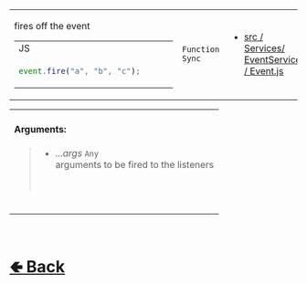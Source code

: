 <table>
<tr><td>

fires off the event<br>

<table>

<tr><td> JS </td></tr>

<tr><td>

```js
event.fire("a", "b", "c");      
```

</td></tr>
</table>

</td><td> 

`Function` `Sync`

</td><td>

- [src / Services/ EventService / Event.js](https://github.com/shysolocup/noscord.js/blob/main/src/Services/EventService/Event.js)

</td></tr>

</table>

<table>
<tr>

<td>

#### Arguments:
> - *...args* `Any`<br>
> arguments to be fired to the listeners<br>
> <br>

<br>

</td>

</table>

<br> <h1> [🢀 Back](https://github.com/shysolocup/noscord.js/wiki/Event) </h1>